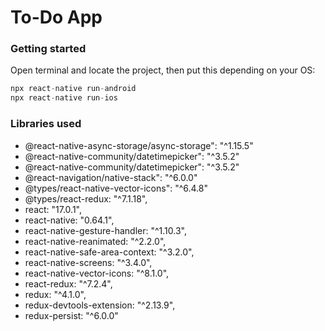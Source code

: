 # To-Do App

### Getting started
Open terminal and locate the project, then put this depending on your OS:
```javascript
npx react-native run-android
npx react-native run-ios
```
### Libraries used
* @react-native-async-storage/async-storage": "^1.15.5" 
* @react-native-community/datetimepicker": "^3.5.2" 
* @react-native-community/datetimepicker": "^3.5.2" 
* @react-navigation/native-stack": "^6.0.0"
* @types/react-native-vector-icons": "^6.4.8"
* @types/react-redux: "^7.1.18",
* react: "17.0.1",
* react-native: "0.64.1",
* react-native-gesture-handler: "^1.10.3",
* react-native-reanimated: "^2.2.0",
* react-native-safe-area-context: "^3.2.0",
* react-native-screens: "^3.4.0",
* react-native-vector-icons: "^8.1.0",
* react-redux: "^7.2.4",
* redux: "^4.1.0",
* redux-devtools-extension: "^2.13.9",
* redux-persist: "^6.0.0"
